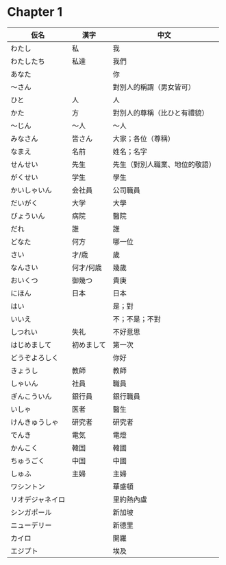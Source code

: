 # Chapter 1

仮名 | 漢字 | 中文
--- | --- | ---
わたし | 私 | 我
わたしたち | 私達 | 我們
あなた |  | 你
～さん |  | 對別人的稱謂（男女皆可）
ひと | 人 | 人
かた | 方 | 對別人的尊稱（比ひと有禮貌）
～じん | ～人 | ～人
みなさん | 皆さん | 大家；各位（尊稱）
なまえ | 名前 | 姓名；名字
せんせい | 先生 | 先生（對別人職業、地位的敬語）
がくせい | 学生 | 學生
かいしゃいん | 会社員 | 公司職員
だいがく | 大学 | 大學
びょういん | 病院 | 醫院
だれ | 誰 | 誰
どなた | 何方 | 哪一位
さい | 才/歳 | 歲
なんさい | 何才/何歳 | 幾歲
おいくつ | 御幾つ | 貴庚
にほん | 日本 | 日本
はい |  | 是；對
いいえ |  | 不；不是；不對
しつれい | 失礼 | 不好意思
はじめまして | 初めまして | 第一次
どうぞよろしく |  | 你好
きょうし | 教師 | 教師
しゃいん | 社員 | 職員
ぎんこういん | 銀行員 | 銀行職員
いしゃ | 医者 | 醫生
けんきゅうしゃ | 研究者 | 研究者
でんき | 電気 | 電燈
かんこく | 韓国 | 韓國
ちゅうごく | 中国 | 中國
しゅふ | 主婦 | 主婦
ワシントン |  | 華盛頓
リオデジャネイロ |  | 里約熱內盧
シンガポール |  | 新加坡
ニューデリー |  | 新德里
カイロ |  | 開羅
エジプト |  | 埃及

